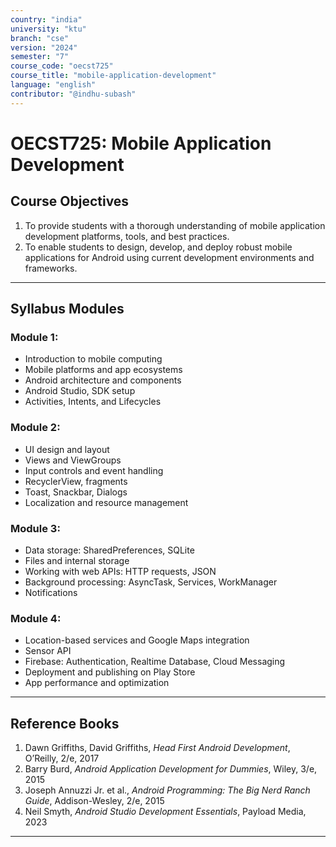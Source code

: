 ```yaml
---
country: "india"
university: "ktu"
branch: "cse"
version: "2024"
semester: "7"
course_code: "oecst725"
course_title: "mobile-application-development"
language: "english"
contributor: "@indhu-subash"
---
```


# OECST725: Mobile Application Development

## Course Objectives

1. To provide students with a thorough understanding of mobile application development platforms, tools, and best practices.  
2. To enable students to design, develop, and deploy robust mobile applications for Android using current development environments and frameworks.

---

## Syllabus Modules

### Module 1:  
- Introduction to mobile computing  
- Mobile platforms and app ecosystems  
- Android architecture and components  
- Android Studio, SDK setup  
- Activities, Intents, and Lifecycles  

### Module 2:  
- UI design and layout  
- Views and ViewGroups  
- Input controls and event handling  
- RecyclerView, fragments  
- Toast, Snackbar, Dialogs  
- Localization and resource management  

### Module 3:  
- Data storage: SharedPreferences, SQLite  
- Files and internal storage  
- Working with web APIs: HTTP requests, JSON  
- Background processing: AsyncTask, Services, WorkManager  
- Notifications  

### Module 4:  
- Location-based services and Google Maps integration  
- Sensor API  
- Firebase: Authentication, Realtime Database, Cloud Messaging  
- Deployment and publishing on Play Store  
- App performance and optimization  

---

## Reference Books

1. Dawn Griffiths, David Griffiths, *Head First Android Development*, O’Reilly, 2/e, 2017  
2. Barry Burd, *Android Application Development for Dummies*, Wiley, 3/e, 2015  
3. Joseph Annuzzi Jr. et al., *Android Programming: The Big Nerd Ranch Guide*, Addison-Wesley, 2/e, 2015  
4. Neil Smyth, *Android Studio Development Essentials*, Payload Media, 2023  

---
